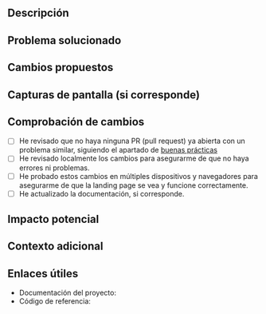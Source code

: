 ## Descripción

<!-- Describa brevemente los cambios realizados en esta solicitud de extracción. -->

## Problema solucionado

<!-- Describa el problema o la tarea que aborda esta solicitud de extracción, si corresponde. Incluya el número de problema o enlace al problema si existe. -->

## Cambios propuestos

<!-- Enumere los cambios específicos que ha realizado en el código, incluidas las nuevas características agregadas, las modificaciones existentes y cualquier eliminación de código. Proporcione una explicación clara de los cambios y su propósito. -->

## Capturas de pantalla (si corresponde)

<!-- Si los cambios afectan la apariencia visual de la landing page, incluya capturas de pantalla antes y después, si es posible. -->

## Comprobación de cambios

- [ ] He revisado que no haya ninguna PR (pull request) ya abierta con un problema similar, siguiendo el apartado de [buenas prácticas](https://github.com/NexaSoft-SAS/ConstructoraColombia/blob/main/CONTRIBUTING.md#buenas-pr%C3%A1cticas-)
- [ ] He revisado localmente los cambios para asegurarme de que no haya errores ni problemas.
- [ ] He probado estos cambios en múltiples dispositivos y navegadores para asegurarme de que la landing page se vea y funcione correctamente.
- [ ] He actualizado la documentación, si corresponde.

## Impacto potencial

<!-- Describa cualquier impacto potencial que estos cambios puedan tener, como posibles problemas de compatibilidad o cambios en el rendimiento. -->

## Contexto adicional

<!-- Agregue cualquier contexto adicional que considere relevante para esta solicitud de extracción. -->

## Enlaces útiles

- Documentación del proyecto: <!-- Enlace a la documentación del proyecto, si está disponible. -->
- Código de referencia: <!-- Enlace al código de referencia o a la sección relevante del código fuente, si es aplicable. -->

